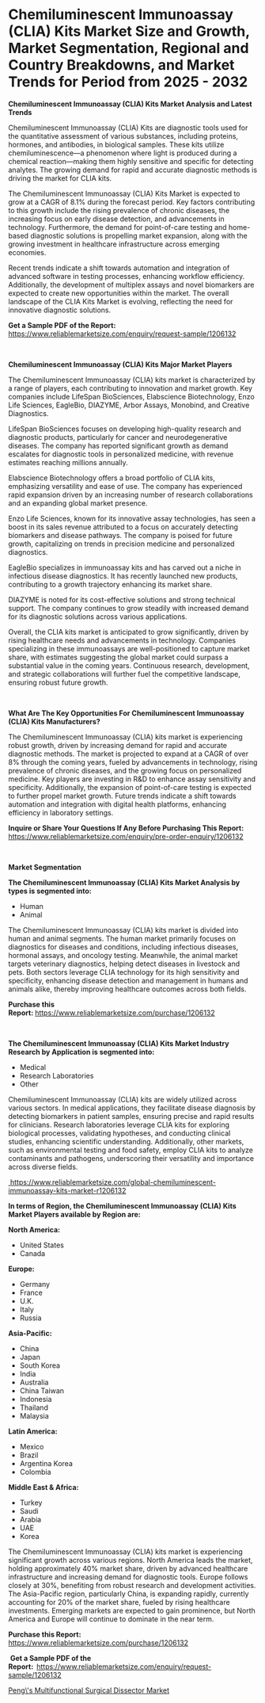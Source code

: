 <p><h1>Chemiluminescent Immunoassay (CLIA) Kits Market Size and Growth, Market Segmentation, Regional and Country Breakdowns, and Market Trends for Period from 2025 -  2032</h1></p><p><strong>Chemiluminescent Immunoassay (CLIA) Kits Market Analysis and Latest Trends</strong></p>
<p><p>Chemiluminescent Immunoassay (CLIA) Kits are diagnostic tools used for the quantitative assessment of various substances, including proteins, hormones, and antibodies, in biological samples. These kits utilize chemiluminescence—a phenomenon where light is produced during a chemical reaction—making them highly sensitive and specific for detecting analytes. The growing demand for rapid and accurate diagnostic methods is driving the market for CLIA kits.</p><p>The Chemiluminescent Immunoassay (CLIA) Kits Market is expected to grow at a CAGR of 8.1% during the forecast period. Key factors contributing to this growth include the rising prevalence of chronic diseases, the increasing focus on early disease detection, and advancements in technology. Furthermore, the demand for point-of-care testing and home-based diagnostic solutions is propelling market expansion, along with the growing investment in healthcare infrastructure across emerging economies.</p><p>Recent trends indicate a shift towards automation and integration of advanced software in testing processes, enhancing workflow efficiency. Additionally, the development of multiplex assays and novel biomarkers are expected to create new opportunities within the market. The overall landscape of the CLIA Kits Market is evolving, reflecting the need for innovative diagnostic solutions.</p></p>
<p><strong>Get a Sample PDF of the Report:&nbsp;</strong> <a href="https://www.reliablemarketsize.com/enquiry/request-sample/1206132?utm_campaign=2439&utm_medium=2&utm_source=Github&utm_content=ia&utm_term=05032025&utm_id=chemiluminescent-immunoassay-clia-kits">https://www.reliablemarketsize.com/enquiry/request-sample/1206132</a></p>
<p>&nbsp;</p>
<p><strong>Chemiluminescent Immunoassay (CLIA) Kits Major Market Players</strong></p>
<p><p>The Chemiluminescent Immunoassay (CLIA) kits market is characterized by a range of players, each contributing to innovation and market growth. Key companies include LifeSpan BioSciences, Elabscience Biotechnology, Enzo Life Sciences, EagleBio, DIAZYME, Arbor Assays, Monobind, and Creative Diagnostics.</p><p>LifeSpan BioSciences focuses on developing high-quality research and diagnostic products, particularly for cancer and neurodegenerative diseases. The company has reported significant growth as demand escalates for diagnostic tools in personalized medicine, with revenue estimates reaching millions annually.</p><p>Elabscience Biotechnology offers a broad portfolio of CLIA kits, emphasizing versatility and ease of use. The company has experienced rapid expansion driven by an increasing number of research collaborations and an expanding global market presence.</p><p>Enzo Life Sciences, known for its innovative assay technologies, has seen a boost in its sales revenue attributed to a focus on accurately detecting biomarkers and disease pathways. The company is poised for future growth, capitalizing on trends in precision medicine and personalized diagnostics.</p><p>EagleBio specializes in immunoassay kits and has carved out a niche in infectious disease diagnostics. It has recently launched new products, contributing to a growth trajectory enhancing its market share.</p><p>DIAZYME is noted for its cost-effective solutions and strong technical support. The company continues to grow steadily with increased demand for its diagnostic solutions across various applications.</p><p>Overall, the CLIA kits market is anticipated to grow significantly, driven by rising healthcare needs and advancements in technology. Companies specializing in these immunoassays are well-positioned to capture market share, with estimates suggesting the global market could surpass a substantial value in the coming years. Continuous research, development, and strategic collaborations will further fuel the competitive landscape, ensuring robust future growth.</p></p>
<p>&nbsp;</p>
<p><strong>What Are The Key Opportunities For Chemiluminescent Immunoassay (CLIA) Kits Manufacturers?</strong></p>
<p><p>The Chemiluminescent Immunoassay (CLIA) kits market is experiencing robust growth, driven by increasing demand for rapid and accurate diagnostic methods. The market is projected to expand at a CAGR of over 8% through the coming years, fueled by advancements in technology, rising prevalence of chronic diseases, and the growing focus on personalized medicine. Key players are investing in R&D to enhance assay sensitivity and specificity. Additionally, the expansion of point-of-care testing is expected to further propel market growth. Future trends indicate a shift towards automation and integration with digital health platforms, enhancing efficiency in laboratory settings.</p></p>
<p><strong>Inquire or Share Your Questions If Any Before Purchasing This Report:</strong> <a href="https://www.reliablemarketsize.com/enquiry/pre-order-enquiry/1206132?utm_campaign=2439&utm_medium=2&utm_source=Github&utm_content=ia&utm_term=05032025&utm_id=chemiluminescent-immunoassay-clia-kits">https://www.reliablemarketsize.com/enquiry/pre-order-enquiry/1206132</a></p>
<p>&nbsp;</p>
<p><strong>Market Segmentation</strong></p>
<p><strong>The Chemiluminescent Immunoassay (CLIA) Kits Market Analysis by types is segmented into:</strong></p>
<p><ul><li>Human</li><li>Animal</li></ul></p>
<p><p>The Chemiluminescent Immunoassay (CLIA) kits market is divided into human and animal segments. The human market primarily focuses on diagnostics for diseases and conditions, including infectious diseases, hormonal assays, and oncology testing. Meanwhile, the animal market targets veterinary diagnostics, helping detect diseases in livestock and pets. Both sectors leverage CLIA technology for its high sensitivity and specificity, enhancing disease detection and management in humans and animals alike, thereby improving healthcare outcomes across both fields.</p></p>
<p><strong>Purchase this Report:&nbsp;</strong><a href="https://www.reliablemarketsize.com/purchase/1206132?utm_campaign=2439&utm_medium=2&utm_source=Github&utm_content=ia&utm_term=05032025&utm_id=chemiluminescent-immunoassay-clia-kits">https://www.reliablemarketsize.com/purchase/1206132</a></p>
<p>&nbsp;</p>
<p><strong>The Chemiluminescent Immunoassay (CLIA) Kits Market Industry Research by Application is segmented into:</strong></p>
<p><ul><li>Medical</li><li>Research Laboratories</li><li>Other</li></ul></p>
<p><p>Chemiluminescent Immunoassay (CLIA) kits are widely utilized across various sectors. In medical applications, they facilitate disease diagnosis by detecting biomarkers in patient samples, ensuring precise and rapid results for clinicians. Research laboratories leverage CLIA kits for exploring biological processes, validating hypotheses, and conducting clinical studies, enhancing scientific understanding. Additionally, other markets, such as environmental testing and food safety, employ CLIA kits to analyze contaminants and pathogens, underscoring their versatility and importance across diverse fields.</p></p>
<p><a href="https://www.reliablemarketsize.com/global-chemiluminescent-immunoassay-kits-market-r1206132?utm_campaign=2439&utm_medium=2&utm_source=Github&utm_content=ia&utm_term=05032025&utm_id=chemiluminescent-immunoassay-clia-kits">&nbsp;https://www.reliablemarketsize.com/global-chemiluminescent-immunoassay-kits-market-r1206132</a></p>
<p><strong>In terms of Region, the Chemiluminescent Immunoassay (CLIA) Kits Market Players available by Region are:</strong></p>
<p>
    <p> <strong> North America: </strong>
        <ul>
            <li>United States</li>
            <li>Canada</li>
        </ul>
        </p> 
    <p> <strong> Europe: </strong>
        <ul>
            <li>Germany</li>
            <li>France</li>
            <li>U.K.</li>
            <li>Italy</li>
            <li>Russia</li>
        </ul>
        </p> 
    <p> <strong> Asia-Pacific: </strong>
        <ul>
            <li>China</li>
            <li>Japan</li>
            <li>South Korea</li>
            <li>India</li>
            <li>Australia</li>
            <li>China Taiwan</li>
            <li>Indonesia</li>
            <li>Thailand</li>
            <li>Malaysia</li>
        </ul>
        </p> 
    <p> <strong> Latin America: </strong>
        <ul>
            <li>Mexico</li>
            <li>Brazil</li>
            <li>Argentina Korea</li>
            <li>Colombia</li>
        </ul>
        </p> 
    <p> <strong> Middle East & Africa: </strong>
        <ul>
            <li>Turkey</li>
            <li>Saudi</li>
            <li>Arabia</li>
            <li>UAE</li>
            <li>Korea</li>
        </ul>
    </p>
    </p>
<p><p>The Chemiluminescent Immunoassay (CLIA) kits market is experiencing significant growth across various regions. North America leads the market, holding approximately 40% market share, driven by advanced healthcare infrastructure and increasing demand for diagnostic tools. Europe follows closely at 30%, benefiting from robust research and development activities. The Asia-Pacific region, particularly China, is expanding rapidly, currently accounting for 20% of the market share, fueled by rising healthcare investments. Emerging markets are expected to gain prominence, but North America and Europe will continue to dominate in the near term.</p></p>
<p><strong>Purchase this Report: </strong><a href="https://www.reliablemarketsize.com/purchase/1206132?utm_campaign=2439&utm_medium=2&utm_source=Github&utm_content=ia&utm_term=05032025&utm_id=chemiluminescent-immunoassay-clia-kits">https://www.reliablemarketsize.com/purchase/1206132</a></p>
<p>&nbsp;<strong>Get a Sample PDF of the Report:&nbsp;&nbsp;</strong><a href="https://www.reliablemarketsize.com/enquiry/request-sample/1206132?utm_campaign=2439&utm_medium=2&utm_source=Github&utm_content=ia&utm_term=05032025&utm_id=chemiluminescent-immunoassay-clia-kits">https://www.reliablemarketsize.com/enquiry/request-sample/1206132</a></p>
<p><strong></strong></p>
<p><p><a href="https://github.com/kathiestrine5ty/Market-Research-Report-List-1/blob/main/pengs-multifunctional-surgical-dissector-market.md?utm_campaign=2439&utm_medium=2&utm_source=Github&utm_content=ia&utm_term=05032025&utm_id=chemiluminescent-immunoassay-clia-kits">Peng\'s Multifunctional Surgical Dissector Market</a></p></p>